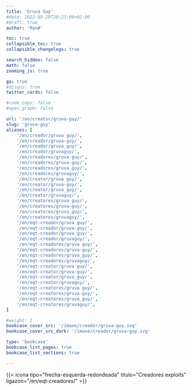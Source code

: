 ```yaml
---
title: 'Gruva Guy'
#date: 2022-05-29T20:23:00+02:00
#draft: true
author: 'Ran#'

toc: true
collapsible_toc: true
collapsible_changelogs: true

search_hidden: false
math: false
zooming_js: true

ga: true
#disqus: true
twitter_cards: false

#code_copy: false
#open_graph: false

url: '/en/creator/gruva-guy/'
slug: 'gruva-guy'
aliases: [
    '/en/creador/gruva guy/',
    '/en/creador/gruva-guy/',
    '/en/creador/gruva_guy/',
    '/en/creador/gruvaguy/',
    '/en/creadores/gruva guy/',
    '/en/creadores/gruva-guy/',
    '/en/creadores/gruva_guy/',
    '/en/creadores/gruvaguy/',
    '/en/creator/gruva guy/',
    '/en/creator/gruva-guy/',
    '/en/creator/gruva_guy/',
    '/en/creator/gruvaguy/',
    '/en/creatores/gruva guy/',
    '/en/creatores/gruva-guy/',
    '/en/creatores/gruva_guy/',
    '/en/creatores/gruvaguy/',
    '/en/eqt-creador/gruva guy/',
    '/en/eqt-creador/gruva-guy/',
    '/en/eqt-creador/gruva_guy/',
    '/en/eqt-creador/gruvaguy/',
    '/en/eqt-creadores/gruva guy/',
    '/en/eqt-creadores/gruva-guy/',
    '/en/eqt-creadores/gruva_guy/',
    '/en/eqt-creadores/gruvaguy/',
    '/en/eqt-creator/gruva guy/',
    '/en/eqt-creator/gruva-guy/',
    '/en/eqt-creator/gruva_guy/',
    '/en/eqt-creator/gruvaguy/',
    '/en/eqt-creatores/gruva guy/',
    '/en/eqt-creatores/gruva-guy/',
    '/en/eqt-creatores/gruva_guy/',
    '/en/eqt-creatores/gruvaguy/',
]

#weight: 1
bookcase_cover_src: '/imaxe/creador/gruva-guy.svg'
bookcase_cover_src_dark: '/imaxe/creador/gruva-guy.svg'

type: 'bookcase'
bookcase_list_pages: true
bookcase_list_sections: true

---
```


{{< icona tipo="frecha-esquerda-redondeada" titulo="Creadores exploits" ligazon="/en/eqt-creadores/" >}}
